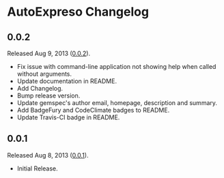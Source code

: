 # AutoExpreso Changelog

## 0.0.2

Released Aug 9, 2013 ([0.0.2](https://github.com/riveralabs/autoexpreso-cli/tree/v0.0.2)).

* Fix issue with command-line application not showing help when called without arguments.
* Update documentation in README.
* Add Changelog.
* Bump release version.
* Update gemspec's author email, homepage, description and summary.
* Add BadgeFury and CodeClimate badges to README.
* Update Travis-CI badge in README.

## 0.0.1

Released Aug 8, 2013 ([0.0.1](https://github.com/riveralabs/autoexpreso-cli/tree/v0.0.1)).

* Initial Release.
